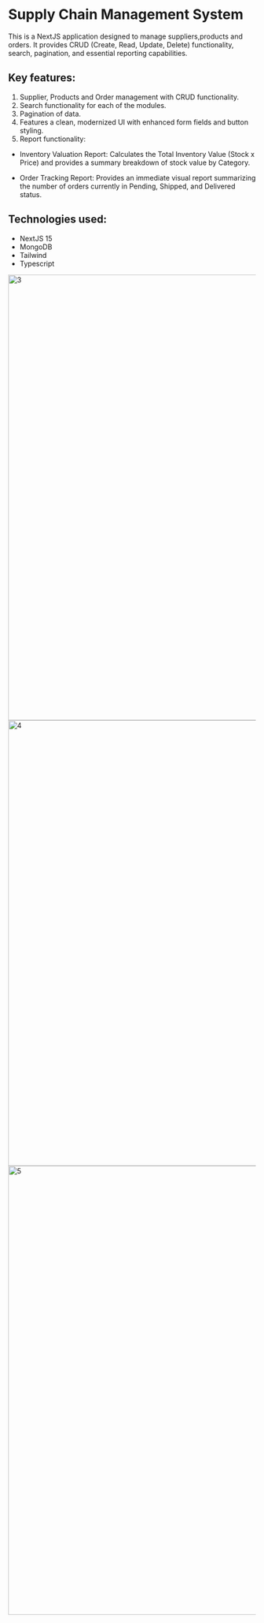 # Supply Chain Management System

This is a NextJS application designed to manage suppliers,products and orders. It provides CRUD (Create, Read, Update, Delete) functionality, search, pagination, and essential reporting capabilities.

## Key features:

1. Supplier, Products and Order management with CRUD functionality.
2. Search functionality for each of the modules.
3. Pagination of data.
4. Features a clean, modernized UI with enhanced form fields and button styling.
5. Report functionality:
  - Inventory Valuation Report: Calculates the Total Inventory Value (Stock x Price) and provides a summary breakdown of stock value by Category.

  - Order Tracking Report: Provides an immediate visual report summarizing the number of orders currently in Pending, Shipped, and Delivered status.

## Technologies used:

 - NextJS 15
 - MongoDB
 - Tailwind
 - Typescript


<img width="1891" height="904" alt="3" src="https://github.com/user-attachments/assets/25aa9124-023e-4993-8eea-5bdd842068f6" />
<img width="1889" height="904" alt="4" src="https://github.com/user-attachments/assets/0a5e0686-c7b7-4825-aee0-3478ca7aab3a" />
<img width="1901" height="911" alt="5" src="https://github.com/user-attachments/assets/453b62ea-eb5c-446e-9f00-13a991e37d54" />
